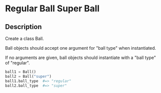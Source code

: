 # Regular Ball Super Ball

## Description

Create a class Ball.

Ball objects should accept one argument for "ball type" when instantiated.

If no arguments are given, ball objects should instantiate with a "ball type" of "regular".

```python
ball1 = Ball()
ball2 = Ball("super")
ball1.ball_type  #=> "regular"
ball2.ball_type  #=> "super"
```
